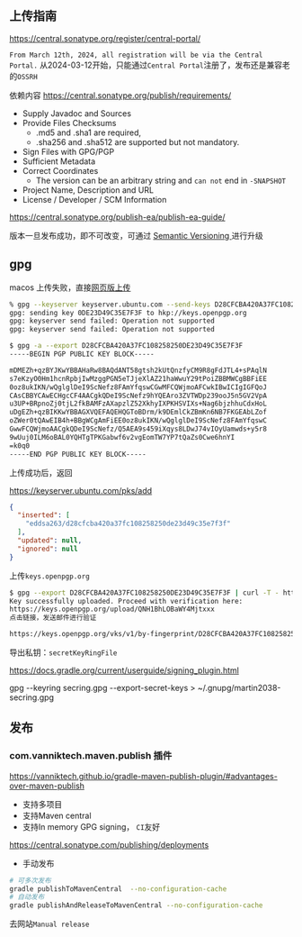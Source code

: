

## 上传指南


https://central.sonatype.org/register/central-portal/

`From March 12th, 2024, all registration will be via the Central Portal.`
从2024-03-12开始，只能通过`Central Portal`注册了，发布还是兼容老的`OSSRH`


依赖内容
https://central.sonatype.org/publish/requirements/

* Supply Javadoc and Sources
* Provide Files Checksums 
  * .md5 and .sha1 are required,
  * .sha256 and .sha512 are supported but not mandatory.
* Sign Files with GPG/PGP
* Sufficient Metadata
* Correct Coordinates
  * The version can be an arbitrary string and `can not` end in `-SNAPSHOT`
* Project Name, Description and URL
* License / Developer / SCM  Information


https://central.sonatype.org/publish-ea/publish-ea-guide/

版本一旦发布成功，即不可改变，可通过 [ Semantic Versioning ](https://semver.org/)进行升级

## gpg

macos 上传失败，直接[网页版上传](https://keyserver.ubuntu.com)


```bash
% gpg --keyserver keyserver.ubuntu.com --send-keys D28CFCBA420A37FC108258250DE23D49C35E7F3F
gpg: sending key 0DE23D49C35E7F3F to hkp://keys.openpgp.org
gpg: keyserver send failed: Operation not supported
gpg: keyserver send failed: Operation not supported

$ gpg -a --export D28CFCBA420A37FC108258250DE23D49C35E7F3F                                        
-----BEGIN PGP PUBLIC KEY BLOCK-----

mDMEZh+qzBYJKwYBBAHaRw8BAQdANT58gtsh2kUtQnzfyCM9R8gFdJTL4+sPAqlN
s7eKzyO0Hm1hcnRpbjIwMzggPGN5eTJjeXlAZ21haWwuY29tPoiZBBMWCgBBFiEE
0oz8ukIKN/wQglglDeI9ScNefz8FAmYfqswCGwMFCQWjmoAFCwkIBwICIgIGFQoJ
CAsCBBYCAwECHgcCF4AACgkQDeI9ScNefz9hYQEAro3ZVTWDp239ooJ5n5GV2VpA
u3UP+BRpnoZj0tjL2fkBAMFzAXapzlZ52XkhyIXPKHSVIXs+Nag6bjzhhuCdxHoL
uDgEZh+qzBIKKwYBBAGXVQEFAQEHQGToBDrm/k9DEmlCkZBmKn6NB7FKGEAbLZof
oZWer0tQAwEIB4h+BBgWCgAmFiEE0oz8ukIKN/wQglglDeI9ScNefz8FAmYfqswC
GwwFCQWjmoAACgkQDeI9ScNefz/Q5AEA9s459iXqys8LDwJ74vIOyUamwds+y5r8
9wUuj0ILM6oBAL0YQHTgTPKGabwf6v2vgEomTW7YP7tQaZs0Cwe6hnYI
=k0q0
-----END PGP PUBLIC KEY BLOCK-----

```
上传成功后，返回

https://keyserver.ubuntu.com/pks/add
```json
{
  "inserted": [
    "eddsa263/d28cfcba420a37fc108258250de23d49c35e7f3f"
  ],
  "updated": null,
  "ignored": null
}
```

上传`keys.openpgp.org`
```bash
$ gpg --export D28CFCBA420A37FC108258250DE23D49C35E7F3F | curl -T - https://keys.openpgp.org
Key successfully uploaded. Proceed with verification here:
https://keys.openpgp.org/upload/QNH1BhLOBaWY4Mjtxxx
点击链接，发送邮件进行验证

https://keys.openpgp.org/vks/v1/by-fingerprint/D28CFCBA420A37FC108258250DE23D49C35E7F3F
```

导出私钥：`secretKeyRingFile`

https://docs.gradle.org/current/userguide/signing_plugin.html

gpg --keyring secring.gpg --export-secret-keys > ~/.gnupg/martin2038-secring.gpg


## 发布

### com.vanniktech.maven.publish 插件

https://vanniktech.github.io/gradle-maven-publish-plugin/#advantages-over-maven-publish

* 支持多项目
* 支持Maven central
* 支持In memory GPG signing， `CI`友好



https://central.sonatype.com/publishing/deployments

* 手动发布
```bash
# 可多次发布
gradle publishToMavenCentral  --no-configuration-cache
# 自动发布
gradle publishAndReleaseToMavenCentral --no-configuration-cache
```
去网站`Manual release`

